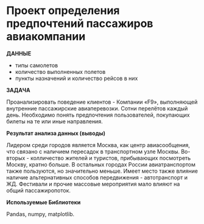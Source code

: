 # Проект определения предпочтений пассажиров авиакомпании

**ДАННЫЕ**

- типы самолетов
- количество выполненных полетов
- пункты назначений и количество рейсов в них

**ЗАДАЧА**

Проанализировать поведение клиентов - Компании «F9», выполняющей внутренние пассажирские авиаперевозки. Сотни перелётов каждый день. Необходимо понять предпочтения пользователей, покупающих билеты на те или иные направления.

**Результат анализа данных (выводы)**

Лидером среди городов является Москва, как центр авиасообщения, что связано с наличием пересадок в транспортном узле Москвы. Во-вторых - колличество жителей и туристов, прибывающих посмотреть Москву, кратно больше. В остальных городах России авиатранспортом также пользуются, но значительно меньше. Имеет место также влияние наличие альтернативных способов передвижения - автотранспорт и ЖД. Фестивали и прочие массовые мероприятия мало влияют на общий пассажиропоток.

**Используемые Библиотеки**

Pandas, numpy, matplotlib.
